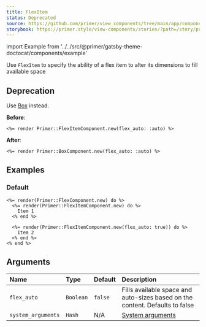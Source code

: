 ```yaml
---
title: FlexItem
status: Deprecated
source: https://github.com/primer/view_components/tree/main/app/components/primer/flex_item_component.rb
storybook: https://primer.style/view-components/stories/?path=/story/primer-flex-item-component
---
```


import Example from '../../src/@primer/gatsby-theme-doctocat/components/example'

<!-- Warning: AUTO-GENERATED file, do not edit. Add code comments to your Ruby instead <3 -->

Use `FlexItem` to specify the ability of a flex item to alter its
dimensions to fill available space

## Deprecation

Use [Box](/components/box) instead.

**Before**:

```erb
<%= render Primer::FlexItemComponent.new(flex_auto: :auto) %>
```

**After**:

```erb
<%= render Primer::BoxComponent.new(flex_auto: :auto) %>
```

## Examples

### Default

<Example src="<div class='d-flex'>  <div>    Item 1</div>  <div class='flex-auto '>    Item 2</div></div>" />

```erb
<%= render(Primer::FlexComponent.new) do %>
  <%= render(Primer::FlexItemComponent.new) do %>
    Item 1
  <% end %>

  <%= render(Primer::FlexItemComponent.new(flex_auto: true)) do %>
    Item 2
  <% end %>
<% end %>
```

## Arguments

| Name | Type | Default | Description |
| :- | :- | :- | :- |
| `flex_auto` | `Boolean` | `false` | Fills available space and auto-sizes based on the content. Defaults to false |
| `system_arguments` | `Hash` | N/A | [System arguments](/system-arguments) |
